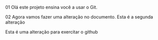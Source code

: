 01 Olá este projeto ensina você a usar o Git.

02 Agora vamos fazer uma alteração no documento. Esta é a segunda alteração 

Esta é uma alteração para exercitar o github 


